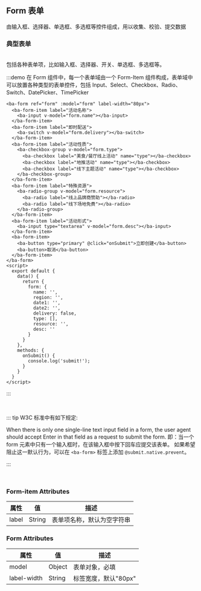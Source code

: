 ## Form 表单
由输入框、选择器、单选框、多选框等控件组成，用以收集、校验、提交数据


### 典型表单
<br/>
包括各种表单项，比如输入框、选择器、开关、单选框、多选框等。

:::demo 在 Form 组件中，每一个表单域由一个 Form-Item 组件构成，表单域中可以放置各种类型的表单控件，包括 Input、Select、Checkbox、Radio、Switch、DatePicker、TimePicker

```vue
<ba-form ref="form" :model="form" label-width="80px">
  <ba-form-item label="活动名称">
    <ba-input v-model="form.name"></ba-input>
  </ba-form-item>
  <ba-form-item label="即时配送">
    <ba-switch v-model="form.delivery"></ba-switch>
  </ba-form-item>
  <ba-form-item label="活动性质">
    <ba-checkbox-group v-model="form.type">
      <ba-checkbox label="美食/餐厅线上活动" name="type"></ba-checkbox>
      <ba-checkbox label="地推活动" name="type"></ba-checkbox>
      <ba-checkbox label="线下主题活动" name="type"></ba-checkbox>
    </ba-checkbox-group>
  </ba-form-item>
  <ba-form-item label="特殊资源">
    <ba-radio-group v-model="form.resource">
      <ba-radio label="线上品牌商赞助"></ba-radio>
      <ba-radio label="线下场地免费"></ba-radio>
    </ba-radio-group>
  </ba-form-item>
  <ba-form-item label="活动形式">
    <ba-input type="textarea" v-model="form.desc"></ba-input>
  </ba-form-item>
  <ba-form-item>
    <ba-button type="primary" @click="onSubmit">立即创建</ba-button>
    <ba-button>取消</ba-button>
  </ba-form-item>
</ba-form>
<script>
  export default {
    data() {
      return {
        form: {
          name: '',
          region: '',
          date1: '',
          date2: '',
          delivery: false,
          type: [],
          resource: '',
          desc: ''
        }
      }
    },
    methods: {
      onSubmit() {
        console.log('submit!');
      }
    }
  }
</script>
```
:::

<br/>


::: tip W3C 标准中有如下规定:

When there is only one single-line text input field in a form, 
the user agent should accept Enter in that field as a request to submit the form.
即：当一个 form 元素中只有一个输入框时，在该输入框中按下回车应提交该表单。
如果希望阻止这一默认行为，可以在 `<ba-form>` 标签上添加 `@submit.native.prevent`。

:::


<br/>

### Form-item Attributes


| 属性  | 值     | 描述                       |
| ----- | ------ | -------------------------- |
| label | String | 表单项名称，默认为空字符串 |



### Form Attributes


| 属性        | 值     | 描述                 |
| ----------- | ------ | -------------------- |
| model       | Object | 表单对象，必填       |
| label-width | String | 标签宽度，默认"80px" |